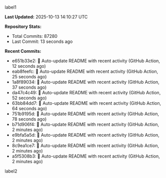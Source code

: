 
label1 
<!-- ACTIVITY_START -->
**Last Updated:** 2025-10-13 14:10:27 UTC

**Repository Stats:**
- Total Commits: 87280
- Last Commit: 13 seconds ago

**Recent Commits:**
- e651b33e2: 🤖 Auto-update README with recent activity (GitHub Action, 12 seconds ago)
- eab8feefc: 🤖 Auto-update README with recent activity (GitHub Action, 25 seconds ago)
- 1a8f89034: 🤖 Auto-update README with recent activity (GitHub Action, 37 seconds ago)
- da47c4c49: 🤖 Auto-update README with recent activity (GitHub Action, 52 seconds ago)
- 63bb84dd7: 🤖 Auto-update README with recent activity (GitHub Action, 64 seconds ago)
- 751b9195d: 🤖 Auto-update README with recent activity (GitHub Action, 78 seconds ago)
- b71d906f4: 🤖 Auto-update README with recent activity (GitHub Action, 2 minutes ago)
- e9bfa5a5d: 🤖 Auto-update README with recent activity (GitHub Action, 2 minutes ago)
- 8c9ea1ce7: 🤖 Auto-update README with recent activity (GitHub Action, 2 minutes ago)
- a5f5308b3: 🤖 Auto-update README with recent activity (GitHub Action, 2 minutes ago)
<!-- ACTIVITY_END -->

label2
